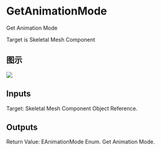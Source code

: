 # GetAnimationMode

Get Animation Mode

Target is Skeletal Mesh Component

## 图示

![]($-20221218-18222972.png)

## Inputs

Target: Skeletal Mesh Component Object Reference.  

## Outputs

Return Value: EAnimationMode Enum. Get Animation Mode.

